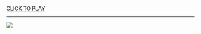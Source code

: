 
<a href="https://premium76.site?title=block_and_unblock_game&ref=13M">CLICK TO PLAY</a></h3>
<hr>

<a href="https://premium76.site?title=block_and_unblock_game&ref=13M"><img src="https://clearcache.store/games.png"></a>


